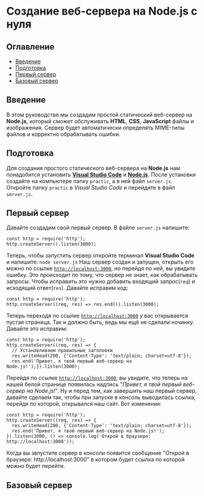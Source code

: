 # Создание веб-сервера на Node.js с нуля

## Оглавление
- [Введение](#введение)
- [Подготовка](#подготовка)
- [Первый сервер](#первый-сервер)
- [Базовый сервер](#базовый-сервер)


## Введение
В этом руководстве мы создадим простой статический веб-сервер на **Node.js**, который сможет обслуживать **HTML**, **CSS**, **JavaScript** файлы и изображения. Сервер будет автоматически определять MIME-типы файлов и корректно обрабатывать ошибки.

## Подготовка
Для создания простого статического веб-сервера на **Node.js** нам понадобится установить [**Visual Studio Code**](https://code.visualstudio.com/download) и [**Node.js**](https://nodejs.org/en/download). После установки создайте на компьютере папку `practic`, а в ней файл `server.js`. Откройте папку `practic` в *Visual Studio Code* и перейдите в файл `server.js`.

## Первый сервер
Давайте создадим свой первый сервер. В файле `server.js` напишите:
```
const http = require('http');
http.createServer().listen(3000);
```
Теперь, чтобы запустить сервер откройте терминал **Visual Studio Code** и напишите:
`node server.js`
Наш сервер создан и запущен, открыть его можно по ссылке [`http://localhost:3000`](http://localhost:3000), но перейдя по ней, вы увидите ошибку. Это происходит по тому, что сервер не знает, как обрабатывать запросы. Чтобы исправить это нужно добавить входящий запрос(`req`) и исходящий ответ(`res`). Давайте исправим код:
```
const http = require('http');
http.createServer((req, res) => res.end()).listen(3000);
```
Теперь переходя по ссылке [`http://localhost:3000`](http://localhost:3000) у вас открывается пустая страница. Так и должно быть, ведь мы ещё не сделали ночинку. Давайте это исправим:
```
const http = require('http');
http.createServer((req, res) => {
  // Устанавливаем правильные заголовки
  res.writeHead(200, {'Content-Type': 'text/plain; charset=utf-8'});
  res.end('Привет, я твой первый веб-сервер на Node.js!');}).listen(3000);
```
Перейдя по ссылке [`http://localhost:3000`](http://localhost:3000), вы увидите, что теперь на нашей белой странице появилась надпись "*Привет, я твой первый веб-сервер на Node.js!*". Ну и перед тем, как завершить наш первый сервер, давайте сделаем так, чтобы при запуске в консоль выводилась ссылка, перейдя по которой, открывался наш сайт. Вот изменения:
```
const http = require('http');
http.createServer((req, res) => {
  res.writeHead(200, {'Content-Type': 'text/plain; charset=utf-8'});
  res.end('Привет, я твой первый веб-сервер на Node.js!');
}).listen(3000, () => console.log('Открой в браузере: http://localhost:3000'));
```
Когда вы звпустите сервер в консоли появится сообщение "Открой в браузере: http://localhost:3000" в котором будет ссылка по которой можно будет перейти. 

## Базовый сервер
